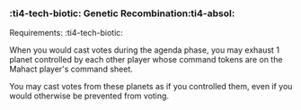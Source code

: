 ### :ti4-tech-biotic: **Genetic Recombination**:ti4-absol:

Requirements: :ti4-tech-biotic:

When you would cast votes during the agenda phase, you may exhaust 1 planet controlled by each other player whose command tokens are on the Mahact player's command sheet.

You may cast votes from these planets as if you controlled them, even if you would otherwise be prevented from voting.
